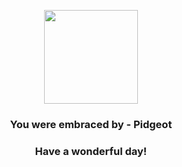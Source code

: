 <p align="center">
    <img src="https://raw.githubusercontent.com/PokeAPI/sprites/master/sprites/pokemon/18.png" width="150" height="150">
</p>
<h3 align="center">You were embraced by - <b>Pidgeot</b></h3>
<h3 align="center">Have a wonderful day!</h3>
